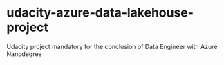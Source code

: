 # udacity-azure-data-lakehouse-project
Udacity project mandatory for the conclusion of Data Engineer with Azure Nanodegree

